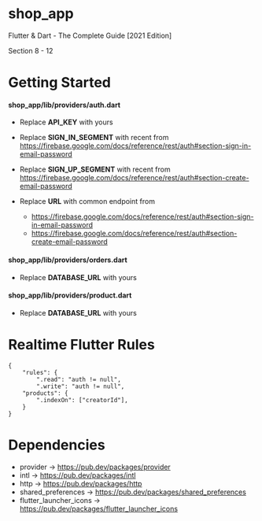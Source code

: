 # shop_app

Flutter & Dart - The Complete Guide [2021 Edition]

Section 8 - 12

# Getting Started

#### shop_app/lib/providers/auth.dart
- Replace **API_KEY** with yours

- Replace **SIGN_IN_SEGMENT** with recent from <https://firebase.google.com/docs/reference/rest/auth#section-sign-in-email-password>

- Replace **SIGN_UP_SEGMENT** with recent from <https://firebase.google.com/docs/reference/rest/auth#section-create-email-password>

- Replace **URL** with common endpoint from
	- <https://firebase.google.com/docs/reference/rest/auth#section-sign-in-email-password>
	- <https://firebase.google.com/docs/reference/rest/auth#section-create-email-password>
 

#### shop_app/lib/providers/orders.dart
- Replace **DATABASE_URL** with yours

#### shop_app/lib/providers/product.dart

- Replace **DATABASE_URL** with yours

# Realtime Flutter Rules

	{
  		"rules": {
    		".read": "auth != null",  
    		".write": "auth != null",
    	"products": {
      		".indexOn": ["creatorId"],
    	}
  	}
    
# Dependencies

- provider -> <https://pub.dev/packages/provider>
- intl -> <https://pub.dev/packages/intl>
- http -> <https://pub.dev/packages/http>
- shared_preferences -> <https://pub.dev/packages/shared_preferences>
- flutter_launcher_icons -> <https://pub.dev/packages/flutter_launcher_icons>
